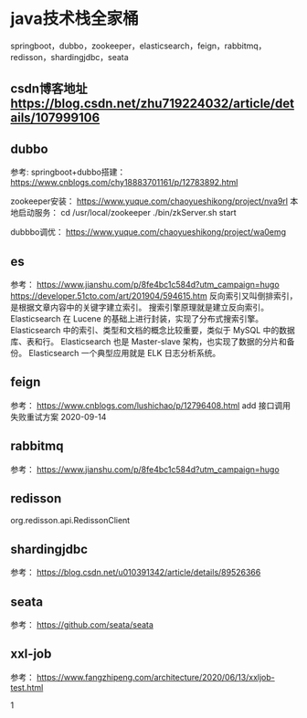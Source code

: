 # java技术栈全家桶
springboot，dubbo，zookeeper，elasticsearch，feign，rabbitmq，redisson，shardingjdbc，seata
## csdn博客地址  https://blog.csdn.net/zhu719224032/article/details/107999106
## dubbo
参考:
springboot+dubbo搭建：
https://www.cnblogs.com/chy18883701161/p/12783892.html

zookeeper安装：
https://www.yuque.com/chaoyueshikong/project/nva9rl
本地启动服务： 
cd /usr/local/zookeeper
./bin/zkServer.sh start

dubbbo调优：
https://www.yuque.com/chaoyueshikong/project/wa0emg

## es
参考： 
https://www.jianshu.com/p/8fe4bc1c584d?utm_campaign=hugo
https://developer.51cto.com/art/201904/594615.htm
反向索引又叫倒排索引，是根据文章内容中的关键字建立索引。
搜索引擎原理就是建立反向索引。
Elasticsearch 在 Lucene 的基础上进行封装，实现了分布式搜索引擎。
Elasticsearch 中的索引、类型和文档的概念比较重要，类似于 MySQL 中的数据库、表和行。
Elasticsearch 也是 Master-slave 架构，也实现了数据的分片和备份。
Elasticsearch 一个典型应用就是 ELK 日志分析系统。

## feign
参考： https://www.cnblogs.com/lushichao/p/12796408.html
add 接口调用失败重试方案   2020-09-14


## rabbitmq
参考： https://www.jianshu.com/p/8fe4bc1c584d?utm_campaign=hugo

## redisson   
org.redisson.api.RedissonClient

## shardingjdbc  
参考： https://blog.csdn.net/u010391342/article/details/89526366

## seata  
参考： https://github.com/seata/seata

## xxl-job  
参考： https://www.fangzhipeng.com/architecture/2020/06/13/xxljob-test.html

1
